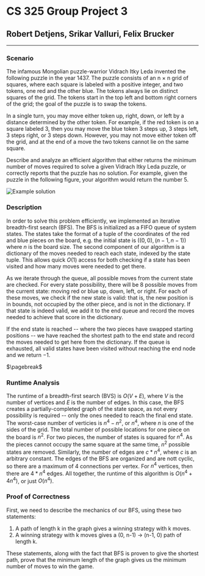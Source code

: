 # CS 325 Group Project 3

## Robert Detjens, Srikar Valluri, Felix Brucker

---

### Scenario

The infamous Mongolian puzzle-warrior Vidrach Itky Leda invented the following puzzle in the year 1437. The puzzle consists of an n × n grid of squares, where each square is labeled with a positive integer, and two tokens, one red and the other blue. The tokens always lie on distinct squares of the grid. The tokens start in the top left and bottom right corners of the grid; the goal of the puzzle is to swap the tokens.

In a single turn, you may move either token up, right, down, or left by a distance determined by the other token. For example, if the red token is on a square labeled 3, then you may move the blue token 3 steps up, 3 steps left, 3 steps right, or 3 steps down. However, you may not move either token off the grid, and at the end of a move the two tokens cannot lie on the same square.

Describe and analyze an efficient algorithm that either returns the minimum number of moves required to solve a given Vidrach Itky Leda puzzle, or correctly reports that the puzzle has no solution. For example, given the puzzle in the following figure, your algorithm would return the number 5.

![Example solution](https://i.imgur.com/VKQmTva.png)

### Description

In order to solve this problem efficiently, we implemented an iterative breadth-first search (BFS). The BFS is initialized as a FIFO queue of system states. The states take the format of a tuple of the coordinates of the red and blue pieces on the board, e.g. the initial state is $((0,0), (n-1, n-1))$ where $n$ is the board size. The second component of our algorithm is a dictionary of the moves needed to reach each state, indexed by the state tuple. This allows quick $O(1)$ access for both checking if a state has been visited and how many moves were needed to get there.

As we iterate through the queue, all possible moves from the current state are checked. For every state possibility, there will be 8 possible moves from the current state: moving red or blue up, down, left, or right. For each of these moves, we check if the new state is valid: that is, the new position is in bounds, not occupied by the other piece, and is not in the dictionary. If that state is indeed valid, we add it to the end queue and record the moves needed to achieve that score in the dictionary.

If the end state is reached -- where the two pieces have swapped starting positions -- we have reached the shortest path to the end state and record the moves needed to get here from the dictionary. If the queue is exhausted, all valid states have been visited without reaching the end node and we return $-1$.

$\pagebreak$

### Runtime Analysis

The runtime of a breadth-first search (BVS) is $O(V + E)$, where $V$ is the number of vertices and $E$ is the number of edges. In this case, the BFS creates a partially-completed graph of the state space, as not every possibility is required -- only the ones needed to reach the final end state. The worst-case number of verticies is $n^4 - n^2$, or $n^4$, where $n$ is one of the sides of the grid. The total number of possible locations for one piece on the board is $n^2$. For two pieces, the number of states is squared for $n^4$. As the pieces cannot occupy the same square at the same time, $n^2$ possible states are removed. Similarly, the number of edges are $c * n^4$, where $c$ is an arbitrary constant. The edges of the BFS are organized and are nott cyclic, so there are a maximum of 4 connections per vertex. For $n^4$ vertices, then there are $4 * n^4$ edges. All together, the runtime of this algorithm is $O(n^4 + 4n^4)$, or just $O(n^4)$.

### Proof of Correctness

First, we need to describe the mechanics of our BFS, using these two statements:

1) A path of length k in the graph gives a winning strategy with k moves.
2) A winning strategy with k moves gives a (0, n-1) -> (n-1, 0) path of length k.

These statements, along with the fact that BFS is proven to give the shortest path, prove that the minimum length of the graph gives us the minimum number of moves to win the game.
